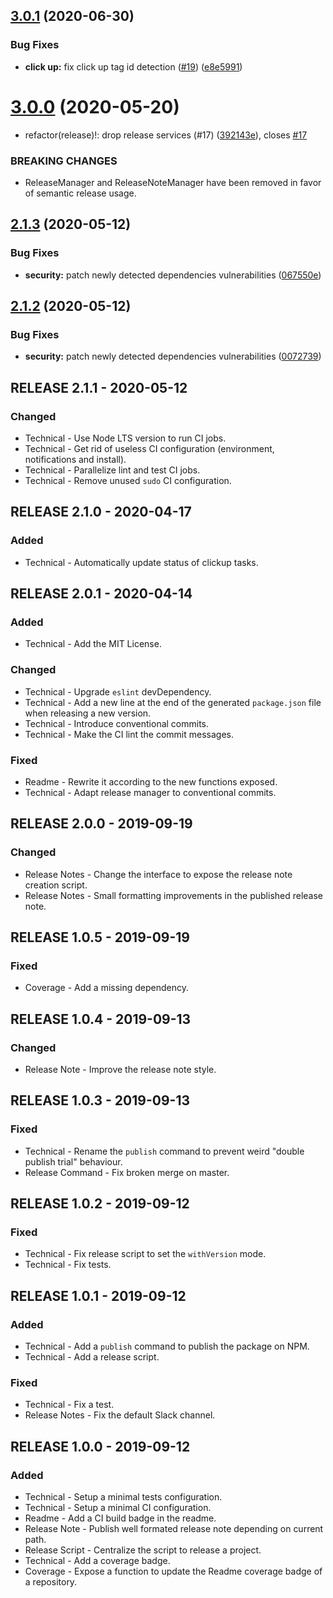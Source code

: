 ## [3.0.1](https://github.com/ForestAdmin/automatic-release-note/compare/v3.0.0...v3.0.1) (2020-06-30)


### Bug Fixes

* **click up:** fix click up tag id detection ([#19](https://github.com/ForestAdmin/automatic-release-note/issues/19)) ([e8e5991](https://github.com/ForestAdmin/automatic-release-note/commit/e8e5991742051be9ef3a711c4e1f60fcbd8d66f6))

# [3.0.0](https://github.com/ForestAdmin/automatic-release-note/compare/v2.1.3...v3.0.0) (2020-05-20)


* refactor(release)!: drop release services (#17) ([392143e](https://github.com/ForestAdmin/automatic-release-note/commit/392143ebe5a03285f36d7835959526d1975e166d)), closes [#17](https://github.com/ForestAdmin/automatic-release-note/issues/17)


### BREAKING CHANGES

* ReleaseManager and ReleaseNoteManager have been removed
in favor of semantic release usage.

## [2.1.3](https://github.com/ForestAdmin/automatic-release-note/compare/v2.1.2...v2.1.3) (2020-05-12)


### Bug Fixes

* **security:** patch newly detected dependencies vulnerabilities ([067550e](https://github.com/ForestAdmin/automatic-release-note/commit/067550e2e2485e436ac5fccffff41680bc10d211))

## [2.1.2](https://github.com/ForestAdmin/automatic-release-note/compare/v2.1.1...v2.1.2) (2020-05-12)


### Bug Fixes

* **security:** patch newly detected dependencies vulnerabilities ([0072739](https://github.com/ForestAdmin/automatic-release-note/commit/007273991bad3474971ca81e94a6b91b6dce78a6))

## RELEASE 2.1.1 - 2020-05-12
### Changed
- Technical - Use Node LTS version to run CI jobs.
- Technical - Get rid of useless CI configuration (environment, notifications and install).
- Technical - Parallelize lint and test CI jobs.
- Technical - Remove unused `sudo` CI configuration.

## RELEASE 2.1.0 - 2020-04-17
### Added
- Technical - Automatically update status of clickup tasks.

## RELEASE 2.0.1 - 2020-04-14
### Added
- Technical - Add the MIT License.

### Changed
- Technical - Upgrade `eslint` devDependency.
- Technical - Add a new line at the end of the generated `package.json` file when releasing a new version.
- Technical - Introduce conventional commits.
- Technical - Make the CI lint the commit messages.

### Fixed
- Readme - Rewrite it according to the new functions exposed.
- Technical - Adapt release manager to conventional commits.

## RELEASE 2.0.0 - 2019-09-19
### Changed
- Release Notes - Change the interface to expose the release note creation script.
- Release Notes - Small formatting improvements in the published release note.

## RELEASE 1.0.5 - 2019-09-19
### Fixed
- Coverage - Add a missing dependency.

## RELEASE 1.0.4 - 2019-09-13
### Changed
- Release Note - Improve the release note style.

## RELEASE 1.0.3 - 2019-09-13
### Fixed
- Technical - Rename the `publish` command to prevent weird "double publish trial" behaviour.
- Release Command - Fix broken merge on master.

## RELEASE 1.0.2 - 2019-09-12
### Fixed
- Technical - Fix release script to set the `withVersion` mode.
- Technical - Fix tests.

## RELEASE 1.0.1 - 2019-09-12
### Added
- Technical - Add a `publish` command to publish the package on NPM.
- Technical - Add a release script.

### Fixed
- Technical - Fix a test.
- Release Notes - Fix the default Slack channel.

## RELEASE 1.0.0 - 2019-09-12
### Added
- Technical - Setup a minimal tests configuration.
- Technical - Setup a minimal CI configuration.
- Readme - Add a CI build badge in the readme.
- Release Note - Publish well formated release note depending on current path.
- Release Script - Centralize the script to release a project.
- Technical - Add a coverage badge.
- Coverage - Expose a function to update the Readme coverage badge of a repository.
